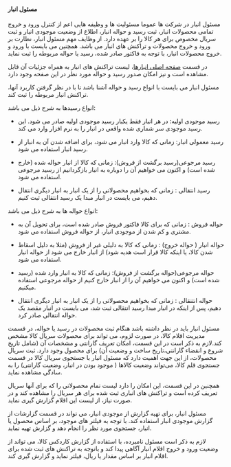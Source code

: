 


#### مسئول انبار
                                                                                                   
                                                                                                                                                                                                        
مسئول انبار در شرکت ها عموما مسئولیت ها و وظیفه هایی اعم از کنترل ورود و خروج تمامی محصولات انبار، ثبت رسید و حواله انبار، اطلاع از وضعیت موجودی انبار و ثبت سریال مخصوص برای هر کالا را بر عهده دارد.
از وظایف مهم مسئول انبار، نظارت بر ورود و خروج محصولات و تراکنش های انبار می باشد. همچنین می بایست با ورود و خروج محصولات انبار، با توجه به فاکتور صادر شده، رسید یا حواله مربوطه را ثبت نماید.

در قسمت [صفحه اصلی انبارها](http://septadocs.1st.co.com/payamgostar/documents/%D8%B5%D9%81%D8%AD%D9%87%E2%80%8C%DB%8C-%D8%A7%D8%B5%D9%84%DB%8C-%D8%A7%D9%86%D8%A8%D8%A7%D8%B1%D9%87%D8%A7?selectedId=fedeedda-7c44-4193-c7ce-08d977790740&menuItemType=1&versionId=)، لیست تراکنش های انبار به همراه جزئیات آن قابل مشاهده است و نیز امکان صدور رسید و حواله مورد نظر در این صفحه وجود دارد.

مسئول انبار می بایست با انواع رسید و حواله آشنا باشد تا با در نظر گرفتن کاربرد آنها، تراکنش انبار مربوطه را ثبت کند.

انواع رسیدها به شرح ذیل می باشد:

- رسید موجودی اولیه: در هر انبار فقط یکبار رسید موجودی اولیه صادر می شود. این رسید موجودی سر شماری شده واقعی در انبار را به نرم افزار وارد می کند.

- رسید معمولی انبار: زمانی که کالا وارد انبار می شود، برای اضافه شدن آن به انبار از رسید انبار استفاده می شود.

- رسید مرجوعی(رسید برگشت از فروش): زمانی که کالا از انبار حواله شده (خارج شده است) و اکنون می خواهیم آن را دوباره به انبار بازگردانیم از رسید مرجوعی استفاده می شود.

- رسید انتقالی : زمانی که بخواهیم محصولاتی را از یک انبار به انبار دیگری انتقال دهیم، می بایست در انبار مبدا یک رسید انتقالی ثبت کنیم.

انواع حواله ها به شرح ذیل می باشد:

- حواله فروش : زمانی که برای کالا فاکتور فروش صادر شده است، برای تحویل آن به مشتری و کم شدن از موجودی انبار، از حواله فروش استفاده می شود.

- حواله انبار ( حواله خروج) : زمانی که کالا به دلیلی غیر از فروش (مثلا به دلیل اسقاط شدن کالا، یا اینکه کالا قرار است هدیه شود) از انبار خارج می شود از حواله انبار استفاده می شود.

- حواله مرجوعی(حواله برگشت از فروش): زمانی که کالا به انبار وارد شده (رسید شده است) و اکنون می خواهیم آن را از انبار خارج کنیم از حواله مرجوعی استفاده میکنیم.

- حواله انتنقالی : زمانی که بخواهیم محصولاتی را از یک انبار به انبار دیگری انتقال دهیم، پس از اینکه در انبار مبدا رسید انتقالی ثبت شد، می بایست در انبار مقصد یک حواله انتقالی صادر کرد.

مسئول انبار باید در نظر داشته باشد هنگام ثبت محصولات در رسید یا حواله، در قسمت مدیریت اقلام کالا، در صورت لزوم، می تواند برای محصولات سریال کالا مشخص کند.لازم به ذکر است در این قسمت، امکان تعریف گارانتی و مشخصات آن (شامل تاریخ شروع و انقضاء گارانتی،تاریخ ساخت و وضعیت آن) برای محصول وجود دارد. ثبت سریال محصولات، از این جهت اهمیت دارد که مسئول انبار با جستجوی سریال کالا در قسمت جستجوی قلم کالا، می‌تواند وضعیت کالاها ( موجود بودن در انبار، وضعیت گارانتی) را به سادگی مشاهده نماید.


همچنین در این قسمت، این امکان را دارد لیست تمام محصولاتی را که برای آنها سریال تعریف کرده است و تراکنش های انباری ثبت شده برای هر سریال را مشاهده کند و در صورت نیاز، از لیست این اقلام گزارش گیری  نماید.


مسئول انبار، برای تهیه گزارش از موجودی انبار، می تواند در قسمت گزارشات از گزارش موجودی انبار استفاده کند. با توجه به فیلتر های موجود، بر اساس محصول یا انبار، جستجوی مورد نظر را انجام دهد و گزارش تهیه نماید.


لازم به ذکر است مسئول نامبرده، با استفاده از گزارش کاردکس کالا، می تواند از وضعیت ورود و خروج اقلام انبار آگاهی پیدا کند و باتوجه به تراکنش های ثبت شده برای اقلام انبار بر اساس مقدار یا ریال، فیلتر نماید و گزارش گیری کند.



